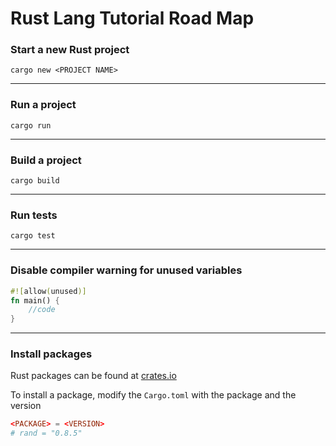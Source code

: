 # Rust Lang Tutorial Road Map
### __Start a new Rust project__
`cargo new <PROJECT NAME>`

---

### __Run a project__
`cargo run`

---

### __Build a project__
`cargo build`

---

### __Run tests__
`cargo test`

---
### __Disable compiler warning for unused variables__
```rust
#![allow(unused)]
fn main() {
    //code
}
```
---

### __Install packages__
Rust packages can be found at [crates.io](https://crates.io)

To install a package, modify the `Cargo.toml` with the package and the version
```toml
<PACKAGE> = <VERSION>
# rand = "0.8.5"
```